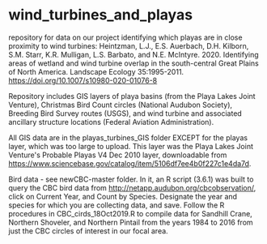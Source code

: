 # wind_turbines_and_playas
repository for data on our project identifying which playas are in close proximity to wind turbines:
Heintzman, L.J., E.S. Auerbach, D.H. Kilborn, S.M. Starr, K.R. Mulligan, L.S. Barbato, and N.E. McIntyre. 2020. Identifying areas of wetland and wind turbine overlap in the south-central Great Plains of North America. Landscape Ecology 35:1995-2011. https://doi.org/10.1007/s10980-020-01076-8

Repository includes GIS layers of playa basins (from the Playa Lakes Joint Venture), Christmas Bird Count circles (National Audubon Society), Breeding Bird Survey routes (USGS), and wind turbine and associated ancillary structure locations (Federal Aviation Administration).

All GIS data are in the playas_turbines_GIS folder EXCEPT for the playas layer, which was too large to upload. This layer was the Playa Lakes Joint Venture's Probable Playas V4 Dec 2010 layer, downloadable from https://www.sciencebase.gov/catalog/item/5106df7ee4b0f227c1e4da7d. 

Bird data - see newCBC-master folder. In it, an R script (3.6.1) was built to query the CBC bird data from http://netapp.audubon.org/cbcobservation/, click on Current Year, and Count by Species. Designate the year and species for which you are collecting data, and save. Follow the R procedures in CBC_cirds_18Oct2019.R to compile data for Sandhill Crane, Northern Shoveler, and Northern Pintail from the years 1984 to 2016 from just the CBC circles of interest in our focal area.
